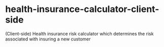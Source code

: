 # health-insurance-calculator-client-side
(Client-side) Health insurance risk calculator which determines the risk associated with insuring a new customer
